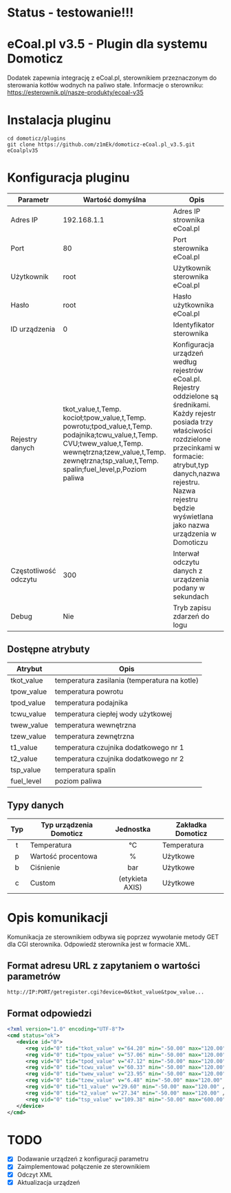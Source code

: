 # Status - testowanie!!!

# eCoal.pl v3.5 - Plugin dla systemu Domoticz
Dodatek zapewnia integrację z eCoal.pl, sterownikiem przeznaczonym do sterowania kotłów wodnych na paliwo stałe.
Informacje o sterowniku: https://esterownik.pl/nasze-produkty/ecoal-v35

# Instalacja pluginu
```
cd domoticz/plugins
git clone https://github.com/z1mEk/domoticz-eCoal.pl_v3.5.git eCoalplv35
```
# Konfiguracja pluginu

| Parametr   | Wartość domyślna | Opis                           |
| ---------- | ---------------- | ------------------------------ |
| Adres IP   | 192.168.1.1      | Adres IP strownika eCoal.pl    |
| Port       | 80               | Port sterownika eCoal.pl       |
| Użytkownik | root             | Użytkownik sterownika eCoal.pl |
| Hasło      | root             | Hasło użytkownika eCoal.pl     |
| ID urządzenia | 0             | Identyfikator sterownika       |
| Rejestry danych | tkot_value,t,Temp. kocioł;tpow_value,t,Temp. powrotu;tpod_value,t,Temp. podajnika;tcwu_value,t,Temp. CVU;twew_value,t,Temp. wewnętrzna;tzew_value,t,Temp. zewnętrzna;tsp_value,t,Temp. spalin;fuel_level,p,Poziom paliwa | Konfiguracja urządzeń według rejestrów eCoal.pl. Rejestry oddzielone są średnikami. Każdy rejestr posiada trzy właściwości rozdzielone przecinkami w formacie: atrybut,typ danych,nazwa rejestru. Nazwa rejestru będzie wyświetlana jako nazwa urządzenia w Domoticzu |
| Częstotliwość odczytu | 300   | Interwał odczytu danych z urządzenia podany w sekundach |
| Debug      | Nie              | Tryb zapisu zdarzeń do logu    |

## Dostępne atrybuty

| Atrybut    | Opis                                         |
| ---------- | ---------------------------------------------|
| tkot_value | temperatura zasilania (temperatura na kotle) |
| tpow_value | temperatura powrotu                          |
| tpod_value | temperatura podajnika                        |
| tcwu_value | temperatura ciepłej wody użytkowej           |
| twew_value | temperatura wewnętrzna                       |
| tzew_value | temperatura zewnętrzna                       |
| t1_value   | temperatura czujnika dodatkowego nr 1        |
| t2_value   | temperatura czujnika dodatkowego nr 2        |
| tsp_value  | temperatura spalin                           |
| fuel_level | poziom paliwa                                |

## Typy danych
| Typ | Typ urządzenia Domoticz | Jednostka | Zakładka Domoticz |
| :---: | -----------| :----: | -----|
| t | Temperatura | ℃ | Temperatura |
| p | Wartość procentowa | % | Użytkowe |
| b | Ciśnienie | bar | Użytkowe |
| c | Custom | (etykieta AXIS)  | Użytkowe |

# Opis komunikacji
Komunikacja ze sterownikiem odbywa się poprzez wywołanie metody GET dla CGI sterownika. Odpowiedź sterownika jest w formacie XML.

## Format adresu URL z zapytaniem o wartości parametrów
```
http://IP:PORT/getregister.cgi?device=0&tkot_value&tpow_value...
```
## Format odpowiedzi
```xml
<?xml version="1.0" encoding="UTF-8"?>
<cmd status="ok">
   <device id="0">
      <reg vid="0" tid="tkot_value" v="64.20" min="-50.00" max="120.00" />
      <reg vid="0" tid="tpow_value" v="57.06" min="-50.00" max="120.00" />
      <reg vid="0" tid="tpod_value" v="47.12" min="-50.00" max="120.00" />
      <reg vid="0" tid="tcwu_value" v="60.33" min="-50.00" max="120.00" />
      <reg vid="0" tid="twew_value" v="23.95" min="-50.00" max="120.00" />
      <reg vid="0" tid="tzew_value" v="6.48" min="-50.00" max="120.00" />
      <reg vid="0" tid="t1_value" v="29.60" min="-50.00" max="120.00" />
      <reg vid="0" tid="t2_value" v="27.34" min="-50.00" max="120.00" />
      <reg vid="0" tid="tsp_value" v="109.38" min="-50.00" max="600.00" />
   </device>
</cmd>
```
# TODO
- [x] Dodawanie urządzeń z konfiguracji parametru
- [x] Zaimplementować połączenie ze sterownikiem
- [x] Odczyt XML
- [x] Aktualizacja urządzeń
